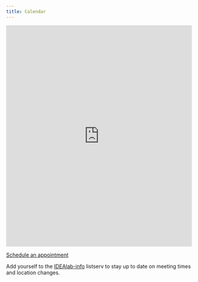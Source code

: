 ```yaml
---
title: Calendar
---
```


<iframe src="https://calendar.google.com/calendar/embed?height=600&amp;wkst=1&amp;bgcolor=%23ffffff&amp;ctz=America%2FPhoenix&amp;src=YXN1LmVkdV9iaTV0MDVvbTg0amx0NDN1cGhmc2RscHRwMEBncm91cC5jYWxlbmRhci5nb29nbGUuY29t&amp;src=aDA0NTc4YXUxZzhuYnRpcDk4anNwMXZlbmNAZ3JvdXAuY2FsZW5kYXIuZ29vZ2xlLmNvbQ&amp;src=YXN1LmVkdV84aTlhZHVxdmI4YjhsaHFvaW1xMWZiazAyZ0Bncm91cC5jYWxlbmRhci5nb29nbGUuY29t&amp;src=ZW4udXNhI2hvbGlkYXlAZ3JvdXAudi5jYWxlbmRhci5nb29nbGUuY29t&amp;color=%23795548&amp;color=%237CB342&amp;color=%238E24AA&amp;color=%230B8043&amp;mode=WEEK&amp;showTitle=0&amp;showNav=1&amp;showPrint=0" style="border-width:0" width="100%" height="600" frameborder="0" scrolling="no"></iframe>

[Schedule an appointment](https://calendar.google.com/calendar/selfsched?sstoken=UUczUW5BTnJwQlktfGRlZmF1bHR8MWJkYjgxMDFjOTYxZTRjODNkNjZjODMwOTY0MGUwNDE)  

Add yourself to the [IDEAlab-info](https://groups.google.com/forum/#!forum/idealab-info) listserv to stay up to date on meeting times and location changes.
